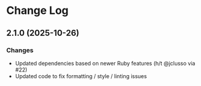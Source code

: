 # Change Log

## 2.1.0 (2025-10-26)

### Changes
 * Updated dependencies based on newer Ruby features (h/t @jclusso via #22)
 * Updated code to fix formatting / style / linting issues
